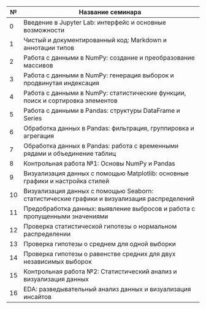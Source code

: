 | №  | Название семинара |
|---|-------------------|
| 0 | Введение в Jupyter Lab: интерфейс и основные возможности |
| 1 | Чистый и документированный код: Markdown и аннотации типов |
| 2 | Работа с данными в NumPy: создание и преобразование массивов |
| 3 | Работа с данными в NumPy: генерация выборок и продвинутая индексация |
| 4 | Работа с данными в NumPy: статистические функции, поиск и сортировка элементов |
| 5 | Работа с данными в Pandas: структуры DataFrame и Series |
| 6 | Обработка данных в Pandas: фильтрация, группировка и агрегация |
| 7 | Обработка данных в Pandas: работа с временными рядами и объединение таблиц |
| 8 | Контрольная работа №1: Основы NumPy и Pandas |
| 9 | Визуализация данных с помощью Matplotlib: основные графики и настройка стилей |
| 10 | Визуализация данных с помощью Seaborn: статистические графики и визуализация распределений |
| 11 | Предобработка данных: выявление выбросов и работа с пропущенными значениями |
| 12 | Проверка статистической гипотезы о нормальном распределении |
| 13 | Проверка гипотезы о среднем для одной выборки |
| 14 | Проверка гипотезы о равенстве средних для двух независимых выборок |
| 15 | Контрольная работа №2: Статистический анализ и визуализация данных |
| 16 | EDA: разведывательный анализ данных и визуализация инсайтов |

